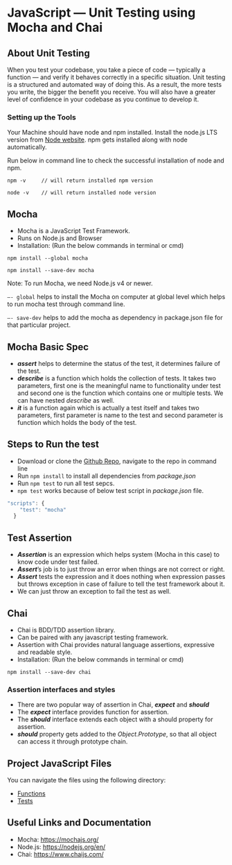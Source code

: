# JavaScript — Unit Testing using Mocha and Chai

## About Unit Testing
When you test your codebase, you take a piece of code — typically a function — and verify it behaves correctly in a specific situation. Unit testing is a structured and automated way of doing this. As a result, the more tests you write, the bigger the benefit you receive. You will also have a greater level of confidence in your codebase as you continue to develop it.

### Setting up the Tools
Your Machine should have node and npm installed.
Install the node.js LTS version from [Node website](https://nodejs.org/en/). npm gets installed along with node automatically.

Run below in command line to check the successful installation of node and npm.

`npm -v     // will return installed npm version`

`node -v    // will return installed node version`


## Mocha

* Mocha is a JavaScript Test Framework.
* Runs on Node.js and Browser
* Installation: (Run the below commands in terminal or cmd)

`npm install --global mocha`

`npm install --save-dev mocha`

Note: To run Mocha, we need Node.js v4 or newer.

`—- global` helps to install the Mocha on computer at global level which helps to run mocha test through command line.

`—- save-dev` helps to add the mocha as dependency in package.json file for that particular project.

## Mocha Basic Spec

* _**assert**_ helps to determine the status of the test, it determines failure of the test.
* _**describe**_ is a function which holds the collection of tests. It takes two parameters, first one is the meaningful name to functionality under test and second one is the function which contains one or multiple tests. We can have nested _describe_ as well.
* _**it**_ is a function again which is actually a test itself and takes two parameters, first parameter is name to the test and second parameter is function which holds the body of the test.

## Steps to Run the test

* Download or clone the [Github Repo](https://github.com/guram21/Unit_testing), navigate to the repo in command line
* Run `npm install` to install all dependencies from _package.json_
* Run `npm test` to run all test sepcs.
* `npm test` works because of below test script in _package.json_ file.

```javascript
"scripts": {
    "test": "mocha"
  }
```

## Test Assertion

* _**Assertion**_ is an expression which helps system (Mocha in this case) to know code under test failed.
* _**Assert**_’s job is to just throw an error when things are not correct or right.
* _**Assert**_ tests the expression and it does nothing when expression passes but throws exception in case of failure to tell the test framework about it.
* We can just throw an exception to fail the test as well.

## Chai

* Chai is BDD/TDD assertion library.
* Can be paired with any javascript testing framework.
* Assertion with Chai provides natural language assertions, expressive and readable style.
* Installation: (Run the below commands in terminal or cmd)

`npm install --save-dev chai`

### Assertion interfaces and styles

* There are two popular way of assertion in Chai, _**expect**_ and _**should**_
* The _**expect**_ interface provides function for assertion.
* The _**should**_ interface extends each object with a should property for assertion.
* _**should**_ property gets added to the _Object.Prototype_, so that all object can access it through prototype chain.

## Project JavaScript Files

You can navigate the files using the following directory:
* [Functions](index.js)
* [Tests](test)

## Useful Links and Documentation

* Mocha: https://mochajs.org/
* Node.js: https://nodejs.org/en/
* Chai: https://www.chaijs.com/

